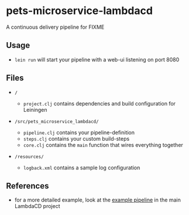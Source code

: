 # pets-microservice-lambdacd

A continuous delivery pipeline for FIXME

## Usage

* `lein run` will start your pipeline with a web-ui listening on port 8080

## Files

* `/`
    * `project.clj` contains dependencies and build configuration for Leiningen

* `/src/pets_microservice_lambdacd/`
    * `pipeline.clj` contains your pipeline-definition
    * `steps.clj` contains your custom build-steps
    * `core.clj` contains the `main` function that wires everything together

* `/resources/`
    * `logback.xml` contains a sample log configuration

## References

* for a more detailed example, look at the [example pipeline](https://github.com/flosell/lambdacd/tree/master/src/todopipeline) in the main LambdaCD project
